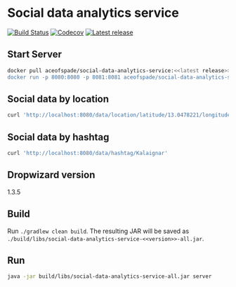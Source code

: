 # Social data analytics service

[![Build Status](https://travis-ci.org/aceofspade/social-data-analytics-service.svg?branch=master)](https://travis-ci.org/aceofspade/social-data-analytics-service)
[![Codecov](https://img.shields.io/codecov/c/github/aceofspade/social-data-analytics-service.svg)](https://codecov.io/gh/aceofspade/social-data-analytics-service)
[![Latest release](https://img.shields.io/github/release/aceofspade/social-data-analytics-service.svg)](https://github.com/aceofspade/social-data-analytics-service/releases)


## Start Server

```bash
docker pull aceofspade/social-data-analytics-service:<<latest release>>
docker run -p 8080:8080 -p 8081:8081 aceofspade/social-data-analytics-service:<<latest release>>
```

## Social data by location

```bash
curl 'http://localhost:8080/data/location/latitude/13.0478221/longitude/80.0685838/radius/100'
```

## Social data by hashtag

```bash
curl 'http://localhost:8080/data/hashtag/Kalaignar'
```

## Dropwizard version

1.3.5

## Build

Run `./gradlew clean build`. The resulting JAR will be saved as `./build/libs/social-data-analytics-service-<<version>>-all.jar`.


## Run

```bash
java -jar build/libs/social-data-analytics-service-all.jar server
```
